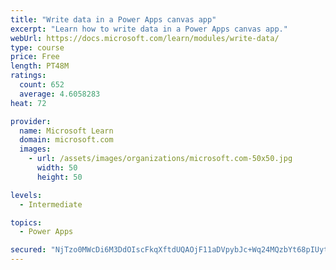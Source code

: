 ```yaml
---
title: "Write data in a Power Apps canvas app"
excerpt: "Learn how to write data in a Power Apps canvas app."
webUrl: https://docs.microsoft.com/learn/modules/write-data/
type: course
price: Free
length: PT48M
ratings:
  count: 652
  average: 4.6058283
heat: 72

provider:
  name: Microsoft Learn
  domain: microsoft.com
  images:
    - url: /assets/images/organizations/microsoft.com-50x50.jpg
      width: 50
      height: 50

levels:
  - Intermediate

topics:
  - Power Apps

secured: "NjTzo0MWcDi6M3DdOIscFkqXftdUQAOjF11aDVpybJc+Wq24MQzbYt68pIUytwGvTongCmQYJ/9ctnq5DVUPYkEzZdCjNnF5H9aivgOJse1pL+Tr3gtn1d3jnk2Zk5aUW94KGd+Zq9Bo/SBOX+WktrS/pjru8jAFubvIvosPsp8nEge+ef8Ato0WkfUQmtPSPQsrQFf13e2w47Md0UJaQLF9Cx4GsgvxNWiP/mXXVKjBGAdS9HU7SCY/xnTZ2Iz7UN8nWLV19SZwAg+wFwvRcORUVgOHqIcTdpnL2f8YCUoLMxDlv0I0UnAdfhAHubZ9/LXEg8NmApdr+qHwIAj0cIH+PQKhUOv85hbVI9lmKPozKQ3QXmDZtlqFYVE+DeH9NFdEGWBSNyUwGZDhwNNfuA==;uyya6eZQiUYN98VJYTPduQ=="
---
```


